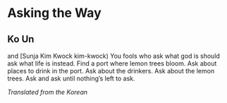 # Asking the Way
## Ko Un
 and [Sunja Kim Kwock
kim-kwock)
You fools who ask what god is
should ask what life is instead.
Find a port where lemon trees bloom.
Ask about places to drink in the port.
Ask about the drinkers.
Ask about the lemon trees.
Ask and ask until nothing’s left to ask.

_Translated from the Korean_